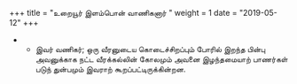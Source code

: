 ﻿+++
title = "உறையூர் இளம்பொன் வாணிகனார்  "
weight = 1
date = "2019-05-12"
+++


- - இவர் வணிகர்; ஒரு வீரனுடைய கொடைச்சிறப்பும் போரில் இறந்த பின்பு அவனுக்காக நட்ட வீரக்கல்லின் கோலமும் அவனை இழந்தமையாற் பாணர்கள் படுந் துன்பமும் இவராற் கூறப்பட்டிருக்கின்றன. 

